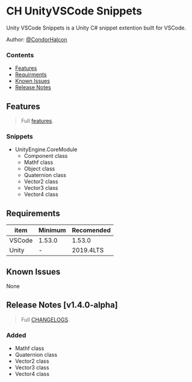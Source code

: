 # CH UnityVSCode Snippets

Unity VSCode Snippets is a Unity C# snippet extention built for VSCode.

Author: [@CondorHalcon](https://github.com/CondorHalcon)

### Contents
- [Features](#features)
- [Requirments](#requirements)
- [Known Issues](#known-issues)
- [Release Notes](#release-notes-v100-alpha1---2021-02-13)

## Features
> Full [features](https://github.com/CondorHalcon/CH-UnityVSCode-Snippets/FEATURES.md).

### Snippets
- UnityEngine.CoreModule
  - Component class
  - Mathf class
  - Object class
  - Quaternion class
  - Vector2 class
  - Vector3 class
  - Vector4 class

## Requirements
item | Minimum | Recomended
-------|---------|-----------
VSCode | 1.53.0  | 1.53.0
Unity  | -       | 2019.4LTS

## Known Issues
None

## Release Notes [v1.4.0-alpha]
> Full [CHANGELOGS](https://github.com/CondorHalcon/CH-UnityVSCode-Snippets/CHANGELOG.md).

### Added
- Mathf class
- Quaternion class
- Vector2 class
- Vector3 class
- Vector4 class

